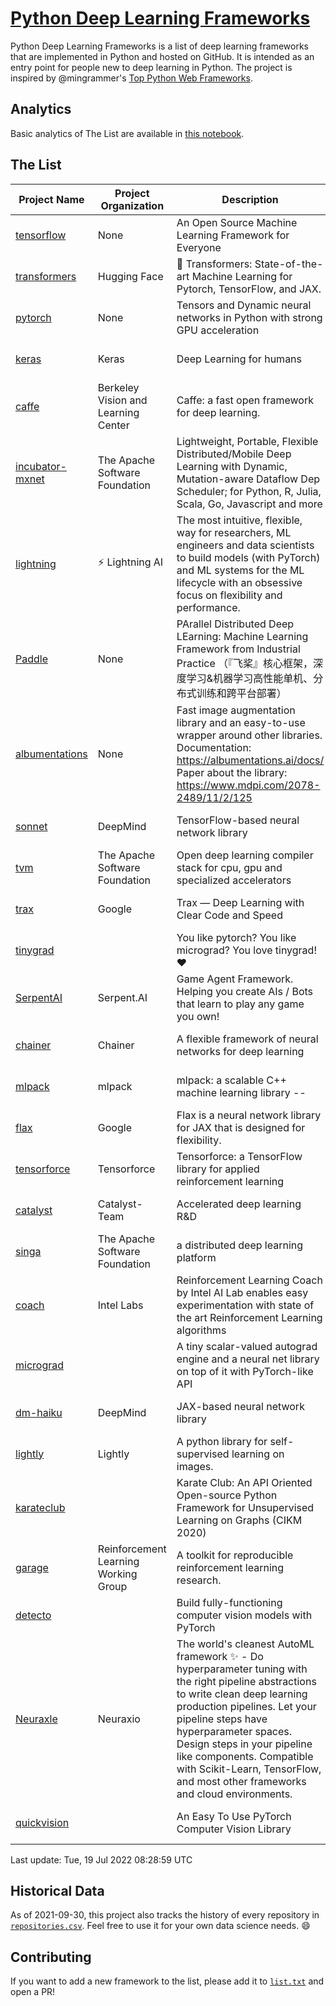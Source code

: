 # [Python Deep Learning Frameworks](https://www.github.com/shimst3r/python-deep-learning-frameworks)

Python Deep Learning Frameworks is a list of deep learning frameworks that are implemented in Python and hosted on GitHub. It is intended as an entry point for people new to deep learning in Python. The project is inspired by @mingrammer's [Top Python Web Frameworks](https://github.com/mingrammer/python-web-framework-stars).

## Analytics

Basic analytics of The List are available in [this notebook](./notebooks/development_over_time.ipynb).

## The List

| Project Name | Project Organization | Description | Stars | Forks | Open Issues | Last Commit |
| ------------ | -------------------- | ----------- | ----: | ----: | ----------: | ----------- |
| [tensorflow](https://tensorflow.org) | None | An Open Source Machine Learning Framework for Everyone | 166461 | 86972 | 2342 | 0 day(s) ago |
| [transformers](https://huggingface.co/transformers) | Hugging Face | 🤗 Transformers: State-of-the-art Machine Learning for Pytorch, TensorFlow, and JAX. | 67138 | 15572 | 531 | 0 day(s) ago |
| [pytorch](https://pytorch.org) | None | Tensors and Dynamic neural networks in Python with strong GPU acceleration | 57423 | 15973 | 9623 | 0 day(s) ago |
| [keras](http://keras.io/) | Keras | Deep Learning for humans | 55685 | 19143 | 352 | 0 day(s) ago |
| [caffe](http://caffe.berkeleyvision.org/) | Berkeley Vision and Learning Center | Caffe: a fast open framework for deep learning. | 32755 | 19001 | 1180 | 0 day(s) ago |
| [incubator-mxnet](https://mxnet.apache.org) | The Apache Software Foundation | Lightweight, Portable, Flexible Distributed/Mobile Deep Learning with Dynamic, Mutation-aware Dataflow Dep Scheduler; for Python, R, Julia, Scala, Go, Javascript and more | 20032 | 6886 | 1990 | 1 day(s) ago |
| [lightning](https://lightning.ai) | ⚡️ Lightning AI  | The most intuitive, flexible, way for researchers, ML engineers and data scientists to build models (with PyTorch) and ML systems for the ML lifecycle with an obsessive focus on flexibility and performance. | 19416 | 2503 | 537 | 0 day(s) ago |
| [Paddle](http://www.paddlepaddle.org/) | None | PArallel Distributed Deep LEarning: Machine Learning Framework from Industrial Practice （『飞桨』核心框架，深度学习&机器学习高性能单机、分布式训练和跨平台部署） | 18555 | 4619 | 2900 | 0 day(s) ago |
| [albumentations](https://albumentations.ai) | None | Fast image augmentation library and an easy-to-use wrapper around other libraries. Documentation:  https://albumentations.ai/docs/ Paper about the library: https://www.mdpi.com/2078-2489/11/2/125 | 10559 | 1359 | 287 | 0 day(s) ago |
| [sonnet](https://sonnet.dev/) | DeepMind | TensorFlow-based neural network library | 9330 | 1330 | 30 | 1 day(s) ago |
| [tvm](https://tvm.apache.org/) | The Apache Software Foundation | Open deep learning compiler stack for cpu, gpu and specialized accelerators | 8327 | 2611 | 530 | 1 day(s) ago |
| [trax](https://github.com/google/trax) | Google | Trax — Deep Learning with Clear Code and Speed | 7009 | 728 | 97 | 0 day(s) ago |
| [tinygrad](https://github.com/geohot/tinygrad) |  | You like pytorch? You like micrograd? You love tinygrad! ❤️  | 6405 | 652 | 25 | 0 day(s) ago |
| [SerpentAI](http://serpent.ai) | Serpent.AI | Game Agent Framework. Helping you create AIs / Bots that learn to play any game you own! | 6292 | 745 | 2 | 0 day(s) ago |
| [chainer](https://chainer.org) | Chainer | A flexible framework of neural networks for deep learning | 5696 | 1383 | 10 | 1 day(s) ago |
| [mlpack](https://www.mlpack.org/) | mlpack | mlpack: a scalable C++ machine learning library --  | 4038 | 1429 | 56 | 1 day(s) ago |
| [flax](https://flax.readthedocs.io) | Google | Flax is a neural network library for JAX that is designed for flexibility. | 3320 | 378 | 126 | 0 day(s) ago |
| [tensorforce](https://github.com/tensorforce/tensorforce) | Tensorforce | Tensorforce: a TensorFlow library for applied reinforcement learning | 3149 | 530 | 26 | 11 day(s) ago |
| [catalyst](https://catalyst-team.com) | Catalyst-Team | Accelerated deep learning R&D | 2962 | 365 | 6 | 0 day(s) ago |
| [singa](https://github.com/apache/singa) | The Apache Software Foundation | a distributed deep learning platform | 2625 | 834 | 41 | 5 day(s) ago |
| [coach](https://intellabs.github.io/coach/) | Intel Labs | Reinforcement Learning Coach by Intel AI Lab enables easy experimentation with state of the art Reinforcement Learning algorithms | 2165 | 434 | 90 | 4 day(s) ago |
| [micrograd](https://github.com/karpathy/micrograd) |  | A tiny scalar-valued autograd engine and a neural net library on top of it with PyTorch-like API | 2134 | 173 | 8 | 1 day(s) ago |
| [dm-haiku](https://dm-haiku.readthedocs.io) | DeepMind | JAX-based neural network library | 2045 | 156 | 75 | 0 day(s) ago |
| [lightly](https://github.com/lightly-ai/lightly) | Lightly | A python library for self-supervised learning on images. | 1693 | 136 | 66 | 0 day(s) ago |
| [karateclub](https://karateclub.readthedocs.io) |  | Karate Club: An API Oriented Open-source Python Framework for Unsupervised Learning on Graphs (CIKM 2020) | 1669 | 210 | 0 | 1 day(s) ago |
| [garage](https://github.com/rlworkgroup/garage) | Reinforcement Learning Working Group | A toolkit for reproducible reinforcement learning research. | 1485 | 267 | 225 | 0 day(s) ago |
| [detecto](https://detecto.readthedocs.io/) |  | Build fully-functioning computer vision models with PyTorch | 555 | 95 | 36 | 6 day(s) ago |
| [Neuraxle](https://www.neuraxle.org/) | Neuraxio | The world's cleanest AutoML framework ✨ - Do hyperparameter tuning with the right pipeline abstractions to write clean deep learning production pipelines. Let your pipeline steps have hyperparameter spaces. Design steps in your pipeline like components. Compatible with Scikit-Learn, TensorFlow, and most other frameworks and cloud environments. | 528 | 53 | 65 | 10 day(s) ago |
| [quickvision](https://github.com/oke-aditya/quickvision) |  | An Easy To Use PyTorch Computer Vision Library | 49 | 5 | 19 | 64 day(s) ago |

Last update: Tue, 19 Jul 2022 08:28:59 UTC

## Historical Data

As of 2021-09-30, this project also tracks the history of every repository in [`repositories.csv`](./repositories.csv). Feel free to use it for your own data science needs. :smile:

## Contributing

If you want to add a new framework to the list, please add it to [`list.txt`](./python-deep-learning-frameworks/list.txt) and open a PR!